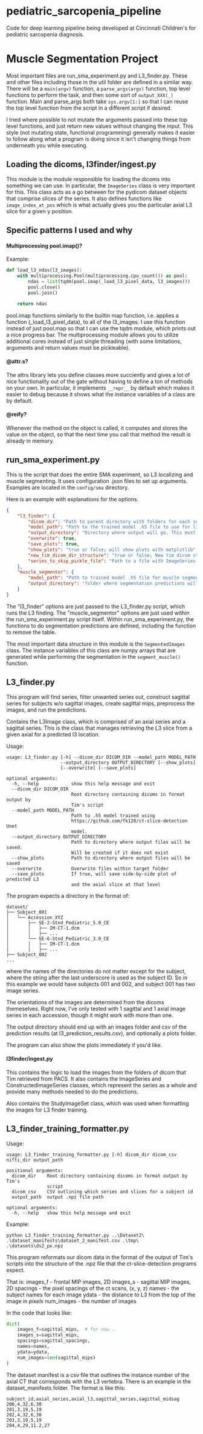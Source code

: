 
# pediatric_sarcopenia_pipeline
Code for deep learning pipeline being developed at Cincinnati Children's for pediatric sarcopenia diagnosis.

# Muscle Segmentation Project

Most important files are run_sma_experiment.py and L3_finder.py. These and other files
including those in the util folder are defined in a similar way. There will be a ```main(argv)```
function, a ```parse_args(argv)``` function, top level functions to perform the task, and then
some sort of ```output_XXX(_)``` function. Main and parse_args both take ```sys.argv[1:]``` so
that I can reuse the top level function from the script in a different script if desired.

I tried where possible to not mutate the arguments passed into these top level functions, and just return
new values without changing the input. This style (not mutating state, functional programming)
generally makes it easier to follow along what a program is doing since it isn't changing things from
underneath you while executing.

## Loading the dicoms, l3finder/ingest.py
This module is the module responsible for loading the dicoms into something we can use.
In particular, the ```ImageSeries``` class is very important for this. This class acts
as a go between for the pydicom dataset objects that comprise slices of the series. 
It also defines functions like ```image_index_at_pos``` which is what actually
gives you the particular axial L3 slice for a given y position.  

## Specific patterns I used and why

#### Multiprocessing pool.imap()?
Example:
```python
def load_l3_ndas(l3_images):
    with multiprocessing.Pool(multiprocessing.cpu_count()) as pool:
        ndas = list(tqdm(pool.imap(_load_l3_pixel_data, l3_images)))
        pool.close()
        pool.join()

    return ndas
```
pool.imap functions similarly to the builtin map function, i.e. applies a function (_load_l3_pixel_data), to
all of the l3_images. I use this function instead of just pool.map so that I can use the tqdm
module, which prints out a nice progress bar. The multiprocessing module allows you to
utilize additional cores instead of just single threading (with some limitations, arguments and return values must be pickleable).

#### @attr.s?
The attrs library lets you define classes more succiently and gives a lot of nice
functionality out of the gate without having to define a ton of methods on your own.
In particular, it implements ```__repr__``` by default which makes it easier to debug
because it shows what the instance variables of a class are by default.

#### @reify?
Whenever the method on the object is called, it computes and stores the value on the object, so that the
next time you call that method the result is already in memory.


## run_sma_experiment.py

This is the script that does the entire SMA experiment, so L3 localizing and muscle segmenting.
It uses configuration .json files to set up arguments. Examples are located in the `config/sma` directory.

Here is an example with explanations for the options.

```json
{
    "l3_finder": {
        "dicom_dir": "Path to parent directory with folders for each subject.",
        "model_path": "Path to the trained model .h5 file to use for l3 localization",
        "output_directory": "Directory where output will go. This must exist before hand",
        "overwrite": true, 
        "save_plots": true,
        "show_plots": "true or false; will show plots with matplotlib",
        "new_tim_dicom_dir_structure": "true or false; New tim dicom structure does not have a folder for the accession within top level subject folder",
        "series_to_skip_pickle_file": "Path to a file with ImageSeries objects pickled that you want to exclude in addition to those excluded by the filters"
    },
    "muscle_segmentor": {
        "model_path": "Path to trained model .h5 file for muscle segmentation",
        "output_directory": "folder where segmentation predictions will go, must exist"
    }
}
```

The "l3_finder" options are just passed to the L3_finder.py script, which runs the L3 finding.
The "muscle_segmentor" options are just used within the run_sma_experiment.py script itself.
Within run_sma_experiment.py, the functions to do segmentation predictions are defined, including
the function to remove the table. 

The most important data structure in this module is the ```SegmentedImages``` class.
The instance variables of this class are numpy arrays that are generated while
performing the segmentation in the ```segment_muscle()``` function.


## L3_finder.py
This program will find series, filter unwanted series out, construct sagittal
series for subjects w/o sagittal images, create sagittal mips,
preprocess the images, and run the predictions.

Contains the L3Image class, which is comprised of an axial series and a sagittal series.
This is the class that manages retrieving the L3 slice from a given axial for a 
predicted l3 location.



Usage:
```
usage: L3_finder.py [-h] --dicom_dir DICOM_DIR --model_path MODEL_PATH
                    --output_directory OUTPUT_DIRECTORY [--show_plots]
                    [--overwrite] [--save_plots]

optional arguments:
  -h, --help            show this help message and exit
  --dicom_dir DICOM_DIR
                        Root directory containing dicoms in format output by
                        Tim's script
  --model_path MODEL_PATH
                        Path to .h5 model trained using
                        https://github.com/fk128/ct-slice-detection Unet
                        model.
  --output_directory OUTPUT_DIRECTORY
                        Path to directory where output files will be saved.
                        Will be created if it does not exist
  --show_plots          Path to directory where output files will be saved
  --overwrite           Overwrite files within target folder
  --save_plots          If true, will save side-by-side plot of predicted L3
                        and the axial slice at that level
```

The program expects a directory in the format of:
```
dataset/
├── Subject_001
│   └── Accession_XYZ
│       ├── SE-2-Stnd_Pediatric_5.0_CE
│       │   ├── IM-CT-1.dcm
│       │   ├── ...
│       └── SE-6-Stnd_Pediatric_3.0_CE
│       │   ├── IM-CT-1.dcm
|       |   ├── ...
├── Subject_002
...
```

where the names of the directories do not matter except for the subject, where
the string after the last underscore is used as the subject ID. So in this example
we would have subjects 001 and 002, and subject 001 has two image series.

The orientations of the images are determined from the dicoms themeselves. 
Right now, I've only tested with 1 sagittal and 1 axial image series in each accession,
though it might work with more than one.

The output directory should end up with an images folder and csv of the prediction 
results (at l3_prediction_results.csv), and optionally a plots folder.

The program can also show the plots immediately if you'd like.


#### l3finder/ingest.py
This contains the logic to load the images from the folders of dicom that Tim
retrieved from PACS. It also contains the ImageSeries and ConstructedImageSeries
classes, which represent the series as a whole and provide many methods needed
to do the predictions.

Also contains the StudyImageSet class, which was used when formatting the images
for L3 finder training.



## L3_finder_training_formatter.py
Usage:
```
usage: L3_finder_training_formatter.py [-h] dicom_dir dicom_csv nifti_dir output_path

positional arguments:
  dicom_dir    Root directory containing dicoms in format output by Tim's
               script
  dicom_csv    CSV outlining which series and slices for a subject id
  output_path  output .npz file path

optional arguments:
  -h, --help   show this help message and exit
```

Example:
```
python L3_finder_training_formatter.py ..\Dataset2\ .\dataset_manifests\dataset_2_manifest.csv .\tmp\ .\datasets\ds2_px.npz
```

This program reformats our dicom data in the format of the output of Tim's scripts into the structure of the .npz file that the ct-slice-detection programs expect.

That is:
images_f - frontal MIP images, 2D
images_s - sagittal MIP images, 2D
spacings - the pixel spacings of the ct scans, (x, y, z)
names - the subject names for each image
ydata - the distance to L3 from the top of the image in _pixels_
num_images - the number of images

In the code that looks like:
```python
dict(
    images_f=sagittal_mips,  # for now...
    images_s=sagittal_mips,
    spacings=sagittal_spacings,
    names=names,
    ydata=ydata,
    num_images=len(sagittal_mips)
)
```

The dataset manifest is a csv file that outlines the instance number of the axial CT that corresponds with the L3 vertebra. There is an example in the dataset_manifests folder. The format is like this:

```csv
subject_id,axial_series,axial_l3,sagittal_series,sagittal_midsag
200,4,32,6,30
201,3,19,5,19
202,4,32,6,30
203,3,19,5,19
204,4,29,11.2,27
```

